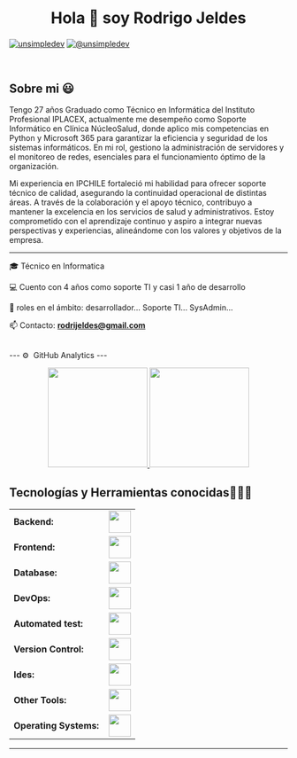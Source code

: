 <h1 align="center">Hola 👋  soy Rodrigo Jeldes  </h1> 

<p align="left">
<a href="https://www.linkedin.com/in/rodrigo-esteban-jeldes-cisterna-695a49153/" target="blank"><img align="center" src="https://img.shields.io/badge/LinkedIn-0077B5?style=for-the-badge&logo=linkedin&logoColor=white" alt="unsimpledev"/></a>
<a href = "mailto:rodrijeldes@gmail.com" target="blank"><img align="center" src="https://img.shields.io/badge/Gmail-D14836?style=for-the-badge&logo=gmail&logoColor=white" alt="@unsimpledev"  /></a>


  </p>
<br>
<h2>Sobre mi 😃</h2>
<!--Intro start-->
Tengo 27 años Graduado como Técnico en Informática del Instituto Profesional IPLACEX, actualmente me desempeño como Soporte Informático en Clínica NúcleoSalud, donde aplico mis competencias en Python y Microsoft 365 para garantizar la eficiencia y seguridad de los sistemas informáticos. En mi rol, gestiono la administración de servidores y el monitoreo de redes, esenciales para el funcionamiento óptimo de la organización.

Mi experiencia en IPCHILE fortaleció mi habilidad para ofrecer soporte técnico de calidad, asegurando la continuidad operacional de distintas áreas. A través de la colaboración y el apoyo técnico, contribuyo a mantener la excelencia en los servicios de salud y administrativos. Estoy comprometido con el aprendizaje continuo y aspiro a integrar nuevas perspectivas y experiencias, alineándome con los valores y objetivos de la empresa.

----
<p align="left">
🎓 Técnico en Informatica 

💻 Cuento con 4 años como soporte TI y casi 1 año de desarrollo

📝 roles en el ámbito: desarrollador... Soporte TI... SysAdmin...

📫 Contacto: **rodrijeldes@gmail.com**
<!--Intro end-->
  </p>
<br>
<div>
  ---
⚙️ &nbsp;GitHub Analytics
  ---
<p align="center">
<a href="https://github.com/AVS1508">
  <img height="180em" src="https://github-readme-stats-eight-theta.vercel.app/api?username=rodrijeldes&show_icons=true&theme=algolia&include_all_commits=true&count_private=true"/>
  <img height="180em" src="https://github-readme-stats-eight-theta.vercel.app/api/top-langs/?username=rodrijeldes&layout=compact&langs_count=8&theme=algolia"/>
</a>
</p>


<h2 >Tecnologías y Herramientas conocidas👨🏻‍💻</h2>
<!--tech stack icons-->

<table>
    <tr>
        <td style="font-weight: bold; padding-right: 10px; vertical-align: center; border: none;">Backend:</td>
        <td><img height="40" src="https://skillicons.dev/icons?i=php,java,cs,net,python,laravel,maven,nodejs,express"/></td>
    </tr>
    <tr>
        <td style="font-weight: bold; padding-right: 10px; vertical-align: center;">Frontend:</td>
        <td><img height="40" src="https://skillicons.dev/icons?i=react,angular,bootstrap,html,css,js,ts"/></td>
    </tr>
    <tr>
        <td style="font-weight: bold; padding-right: 10px; vertical-align: center; border: none;">Database:</td>
        <td><img height="40" src="https://skillicons.dev/icons?i=mysql,mongodb,firebase"/></td>
    </tr>
    <tr>
        <td style="font-weight: bold; padding-right: 10px; vertical-align: center; border: none;">DevOps:</td>
        <td><img height="40" src="https://skillicons.dev/icons?i=jenkins"/></td>
    </tr>
    <tr>
        <td style="font-weight: bold; padding-right: 10px; vertical-align: center; border: none;">Automated test:</td>
        <td><img height="40" src="https://skillicons.dev/icons?i=selenium,phpunit"/></td>
    </tr>
    <tr>
        <td style="font-weight: bold; padding-right: 10px; vertical-align: center; border: none;">Version Control:</td>
        <td><img height="40" src="https://skillicons.dev/icons?i=git,github,bitbucket"/></td>
    </tr>
    <tr>
        <td style="font-weight: bold; padding-right: 10px; vertical-align: center; border: none;">Ides:</td>
        <td><img height="40" src="https://skillicons.dev/icons?i=vscode,androidstudio,eclipse,visualstudio,pycharm,sublime"/></td>
    </tr>
    <tr>
        <td style="font-weight: bold; padding-right: 10px; vertical-align: center; border: none;">Other Tools:</td>
        <td><img height="40" src="https://skillicons.dev/icons?i=bash,powershell,postman,virtualbox"/></td>
    </tr>
    <tr>
        <td style="font-weight: bold; padding-right: 10px; vertical-align: center; border: none;">Operating Systems:</td>
        <td><img height="40" src="https://skillicons.dev/icons?i=windows,ubuntu"/></td>
    </tr>
</table>

----
